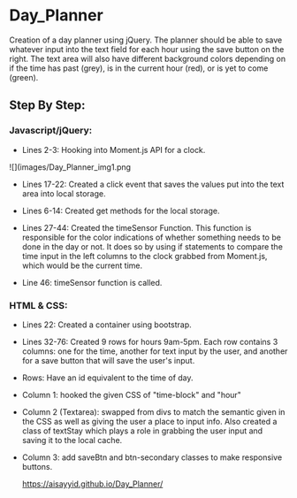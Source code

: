 # Day_Planner
Creation of a day planner using jQuery.  The planner should be able to save whatever input into the text field for each hour using the save button on the right.  The text area will also have different background colors depending on if the time has past (grey), is in the current hour (red), or is yet to come (green).

## Step By Step:

### Javascript/jQuery:

- Lines 2-3: Hooking into Moment.js API for a clock.

![](images/Day_Planner_img1.png

- Lines 17-22: Created a click event that saves the values put into the text area into local storage.

- Lines 6-14: Created get methods for the local storage.

- Lines 27-44: Created the timeSensor Function.  This function is responsible for the color indications of whether something needs to be done in the day or not.  It does so by using if statements to compare the time input in the left columns to the clock grabbed from Moment.js, which would be the current time.

- Line 46: timeSensor function is called.

### HTML & CSS:

- Lines 22: Created a container using bootstrap.

- Lines 32-76: Created 9 rows for hours 9am-5pm. Each row contains 3 columns: one for the time, another for text input by the user, and another for a save button that will save the user's input.

- Rows: Have an id equivalent to the time of day.

- Column 1: hooked the given CSS of "time-block" and "hour"

- Column 2 (Textarea): swapped from divs to match the semantic given in the CSS as well as giving the user a place to input info.  Also created a class of textStay which plays a role in grabbing the user input and saving it to the local cache.

- Column 3: add saveBtn and btn-secondary classes to make responsive buttons.


  https://aisayyid.github.io/Day_Planner/


